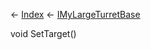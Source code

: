 ← [Index](Api-Index) ← [IMyLargeTurretBase](Sandbox.ModAPI.Ingame.IMyLargeTurretBase)

void SetTarget()